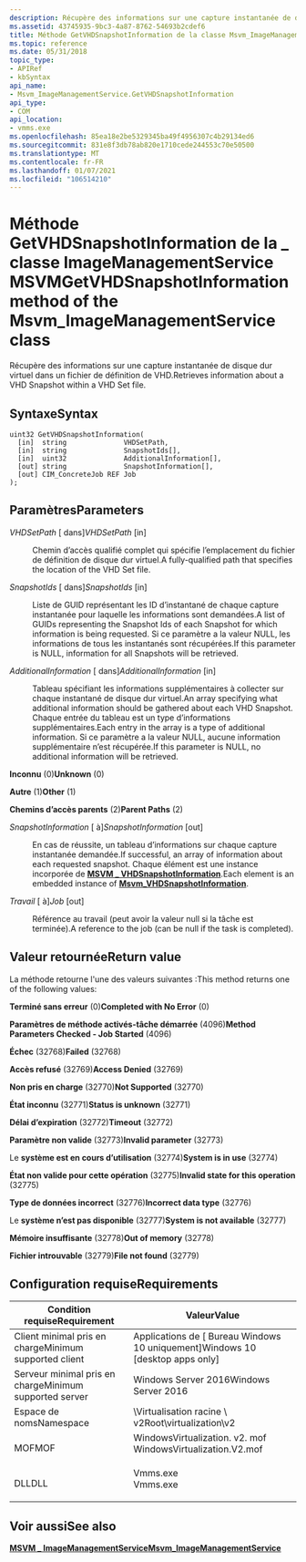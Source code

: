 ```yaml
---
description: Récupère des informations sur une capture instantanée de disque dur virtuel dans un fichier de définition de VHD.
ms.assetid: 43745935-9bc3-4a87-8762-54693b2cdef6
title: Méthode GetVHDSnapshotInformation de la classe Msvm_ImageManagementService
ms.topic: reference
ms.date: 05/31/2018
topic_type:
- APIRef
- kbSyntax
api_name:
- Msvm_ImageManagementService.GetVHDSnapshotInformation
api_type:
- COM
api_location:
- vmms.exe
ms.openlocfilehash: 85ea18e2be5329345ba49f4956307c4b29134ed6
ms.sourcegitcommit: 831e8f3db78ab820e1710cede244553c70e50500
ms.translationtype: MT
ms.contentlocale: fr-FR
ms.lasthandoff: 01/07/2021
ms.locfileid: "106514210"
---
```

# <a name="getvhdsnapshotinformation-method-of-the-msvm_imagemanagementservice-class"></a><span data-ttu-id="c934a-103">Méthode GetVHDSnapshotInformation de la \_ classe ImageManagementService MSVM</span><span class="sxs-lookup"><span data-stu-id="c934a-103">GetVHDSnapshotInformation method of the Msvm\_ImageManagementService class</span></span>

<span data-ttu-id="c934a-104">Récupère des informations sur une capture instantanée de disque dur virtuel dans un fichier de définition de VHD.</span><span class="sxs-lookup"><span data-stu-id="c934a-104">Retrieves information about a VHD Snapshot within a VHD Set file.</span></span>

## <a name="syntax"></a><span data-ttu-id="c934a-105">Syntaxe</span><span class="sxs-lookup"><span data-stu-id="c934a-105">Syntax</span></span>


```mof
uint32 GetVHDSnapshotInformation(
  [in]  string              VHDSetPath,
  [in]  string              SnapshotIds[],
  [in]  uint32              AdditionalInformation[],
  [out] string              SnapshotInformation[],
  [out] CIM_ConcreteJob REF Job
);
```



## <a name="parameters"></a><span data-ttu-id="c934a-106">Paramètres</span><span class="sxs-lookup"><span data-stu-id="c934a-106">Parameters</span></span>

<dl> <dt>

<span data-ttu-id="c934a-107">*VHDSetPath* \[ dans\]</span><span class="sxs-lookup"><span data-stu-id="c934a-107">*VHDSetPath* \[in\]</span></span>
</dt> <dd>

<span data-ttu-id="c934a-108">Chemin d’accès qualifié complet qui spécifie l’emplacement du fichier de définition de disque dur virtuel.</span><span class="sxs-lookup"><span data-stu-id="c934a-108">A fully-qualified path that specifies the location of the VHD Set file.</span></span>

</dd> <dt>

<span data-ttu-id="c934a-109">*SnapshotIds* \[ dans\]</span><span class="sxs-lookup"><span data-stu-id="c934a-109">*SnapshotIds* \[in\]</span></span>
</dt> <dd>

<span data-ttu-id="c934a-110">Liste de GUID représentant les ID d’instantané de chaque capture instantanée pour laquelle les informations sont demandées.</span><span class="sxs-lookup"><span data-stu-id="c934a-110">A list of GUIDs representing the Snapshot Ids of each Snapshot for which information is being requested.</span></span> <span data-ttu-id="c934a-111">Si ce paramètre a la valeur NULL, les informations de tous les instantanés sont récupérées.</span><span class="sxs-lookup"><span data-stu-id="c934a-111">If this parameter is NULL, information for all Snapshots will be retrieved.</span></span>

</dd> <dt>

<span data-ttu-id="c934a-112">*AdditionalInformation* \[ dans\]</span><span class="sxs-lookup"><span data-stu-id="c934a-112">*AdditionalInformation* \[in\]</span></span>
</dt> <dd>

<span data-ttu-id="c934a-113">Tableau spécifiant les informations supplémentaires à collecter sur chaque instantané de disque dur virtuel.</span><span class="sxs-lookup"><span data-stu-id="c934a-113">An array specifying what additional information should be gathered about each VHD Snapshot.</span></span> <span data-ttu-id="c934a-114">Chaque entrée du tableau est un type d’informations supplémentaires.</span><span class="sxs-lookup"><span data-stu-id="c934a-114">Each entry in the array is a type of additional information.</span></span> <span data-ttu-id="c934a-115">Si ce paramètre a la valeur NULL, aucune information supplémentaire n’est récupérée.</span><span class="sxs-lookup"><span data-stu-id="c934a-115">If this parameter is NULL, no additional information will be retrieved.</span></span>

<dt>

<span id="Unknown"></span><span id="unknown"></span><span id="UNKNOWN"></span>

<span data-ttu-id="c934a-116">**Inconnu** (0)</span><span class="sxs-lookup"><span data-stu-id="c934a-116">**Unknown** (0)</span></span>


</dt> <dd></dd> <dt>

<span id="Other"></span><span id="other"></span><span id="OTHER"></span>

<span data-ttu-id="c934a-117">**Autre** (1)</span><span class="sxs-lookup"><span data-stu-id="c934a-117">**Other** (1)</span></span>


</dt> <dd></dd> <dt>

<span id="Parent_Paths"></span><span id="parent_paths"></span><span id="PARENT_PATHS"></span>

<span data-ttu-id="c934a-118">**Chemins d’accès parents** (2)</span><span class="sxs-lookup"><span data-stu-id="c934a-118">**Parent Paths** (2)</span></span>


</dt> <dd></dd> </dl> </dd> <dt>

<span data-ttu-id="c934a-119">*SnapshotInformation* \[ à\]</span><span class="sxs-lookup"><span data-stu-id="c934a-119">*SnapshotInformation* \[out\]</span></span>
</dt> <dd>

<span data-ttu-id="c934a-120">En cas de réussite, un tableau d’informations sur chaque capture instantanée demandée.</span><span class="sxs-lookup"><span data-stu-id="c934a-120">If successful, an array of information about each requested snapshot.</span></span> <span data-ttu-id="c934a-121">Chaque élément est une instance incorporée de [**MSVM \_ VHDSnapshotInformation**](msvm-vhdsnapshotinformation.md).</span><span class="sxs-lookup"><span data-stu-id="c934a-121">Each element is an embedded instance of [**Msvm\_VHDSnapshotInformation**](msvm-vhdsnapshotinformation.md).</span></span>

</dd> <dt>

<span data-ttu-id="c934a-122">*Travail* \[ à\]</span><span class="sxs-lookup"><span data-stu-id="c934a-122">*Job* \[out\]</span></span>
</dt> <dd>

<span data-ttu-id="c934a-123">Référence au travail (peut avoir la valeur null si la tâche est terminée).</span><span class="sxs-lookup"><span data-stu-id="c934a-123">A reference to the job (can be null if the task is completed).</span></span>

</dd> </dl>

## <a name="return-value"></a><span data-ttu-id="c934a-124">Valeur retournée</span><span class="sxs-lookup"><span data-stu-id="c934a-124">Return value</span></span>

<span data-ttu-id="c934a-125">La méthode retourne l'une des valeurs suivantes :</span><span class="sxs-lookup"><span data-stu-id="c934a-125">This method returns one of the following values:</span></span>

<dl> <dt>

<span data-ttu-id="c934a-126">**Terminé sans erreur** (0)</span><span class="sxs-lookup"><span data-stu-id="c934a-126">**Completed with No Error** (0)</span></span>
</dt> <dt>

<span data-ttu-id="c934a-127">**Paramètres de méthode activés-tâche démarrée** (4096)</span><span class="sxs-lookup"><span data-stu-id="c934a-127">**Method Parameters Checked - Job Started** (4096)</span></span>
</dt> <dt>

<span data-ttu-id="c934a-128">**Échec** (32768)</span><span class="sxs-lookup"><span data-stu-id="c934a-128">**Failed** (32768)</span></span>
</dt> <dt>

<span data-ttu-id="c934a-129">**Accès refusé** (32769)</span><span class="sxs-lookup"><span data-stu-id="c934a-129">**Access Denied** (32769)</span></span>
</dt> <dt>

<span data-ttu-id="c934a-130">**Non pris en charge** (32770)</span><span class="sxs-lookup"><span data-stu-id="c934a-130">**Not Supported** (32770)</span></span>
</dt> <dt>

<span data-ttu-id="c934a-131">**État inconnu** (32771)</span><span class="sxs-lookup"><span data-stu-id="c934a-131">**Status is unknown** (32771)</span></span>
</dt> <dt>

<span data-ttu-id="c934a-132">**Délai d’expiration** (32772)</span><span class="sxs-lookup"><span data-stu-id="c934a-132">**Timeout** (32772)</span></span>
</dt> <dt>

<span data-ttu-id="c934a-133">**Paramètre non valide** (32773)</span><span class="sxs-lookup"><span data-stu-id="c934a-133">**Invalid parameter** (32773)</span></span>
</dt> <dt>

<span data-ttu-id="c934a-134">Le **système est en cours d’utilisation** (32774)</span><span class="sxs-lookup"><span data-stu-id="c934a-134">**System is in use** (32774)</span></span>
</dt> <dt>

<span data-ttu-id="c934a-135">**État non valide pour cette opération** (32775)</span><span class="sxs-lookup"><span data-stu-id="c934a-135">**Invalid state for this operation** (32775)</span></span>
</dt> <dt>

<span data-ttu-id="c934a-136">**Type de données incorrect** (32776)</span><span class="sxs-lookup"><span data-stu-id="c934a-136">**Incorrect data type** (32776)</span></span>
</dt> <dt>

<span data-ttu-id="c934a-137">Le **système n’est pas disponible** (32777)</span><span class="sxs-lookup"><span data-stu-id="c934a-137">**System is not available** (32777)</span></span>
</dt> <dt>

<span data-ttu-id="c934a-138">**Mémoire insuffisante** (32778)</span><span class="sxs-lookup"><span data-stu-id="c934a-138">**Out of memory** (32778)</span></span>
</dt> <dt>

<span data-ttu-id="c934a-139">**Fichier introuvable** (32779)</span><span class="sxs-lookup"><span data-stu-id="c934a-139">**File not found** (32779)</span></span>
</dt> </dl>

## <a name="requirements"></a><span data-ttu-id="c934a-140">Configuration requise</span><span class="sxs-lookup"><span data-stu-id="c934a-140">Requirements</span></span>



| <span data-ttu-id="c934a-141">Condition requise</span><span class="sxs-lookup"><span data-stu-id="c934a-141">Requirement</span></span> | <span data-ttu-id="c934a-142">Valeur</span><span class="sxs-lookup"><span data-stu-id="c934a-142">Value</span></span> |
|-------------------------------------|---------------------------------------------------------------------------------------------------------|
| <span data-ttu-id="c934a-143">Client minimal pris en charge</span><span class="sxs-lookup"><span data-stu-id="c934a-143">Minimum supported client</span></span><br/> | <span data-ttu-id="c934a-144">Applications de \[ Bureau Windows 10 uniquement\]</span><span class="sxs-lookup"><span data-stu-id="c934a-144">Windows 10 \[desktop apps only\]</span></span><br/>                                                             |
| <span data-ttu-id="c934a-145">Serveur minimal pris en charge</span><span class="sxs-lookup"><span data-stu-id="c934a-145">Minimum supported server</span></span><br/> | <span data-ttu-id="c934a-146">Windows Server 2016</span><span class="sxs-lookup"><span data-stu-id="c934a-146">Windows Server 2016</span></span><br/>                                                                          |
| <span data-ttu-id="c934a-147">Espace de noms</span><span class="sxs-lookup"><span data-stu-id="c934a-147">Namespace</span></span><br/>                | <span data-ttu-id="c934a-148">\\Virtualisation racine \\ v2</span><span class="sxs-lookup"><span data-stu-id="c934a-148">Root\\virtualization\\v2</span></span><br/>                                                                     |
| <span data-ttu-id="c934a-149">MOF</span><span class="sxs-lookup"><span data-stu-id="c934a-149">MOF</span></span><br/>                      | <dl> <span data-ttu-id="c934a-150"><dt>WindowsVirtualization. v2. mof</dt></span><span class="sxs-lookup"><span data-stu-id="c934a-150"><dt>WindowsVirtualization.V2.mof</dt></span></span> </dl> |
| <span data-ttu-id="c934a-151">DLL</span><span class="sxs-lookup"><span data-stu-id="c934a-151">DLL</span></span><br/>                      | <dl> <span data-ttu-id="c934a-152"><dt>Vmms.exe</dt></span><span class="sxs-lookup"><span data-stu-id="c934a-152"><dt>Vmms.exe</dt></span></span> </dl>                     |



## <a name="see-also"></a><span data-ttu-id="c934a-153">Voir aussi</span><span class="sxs-lookup"><span data-stu-id="c934a-153">See also</span></span>

<dl> <dt>

[<span data-ttu-id="c934a-154">**MSVM \_ ImageManagementService**</span><span class="sxs-lookup"><span data-stu-id="c934a-154">**Msvm\_ImageManagementService**</span></span>](msvm-imagemanagementservice.md)
</dt> </dl>

 

 




